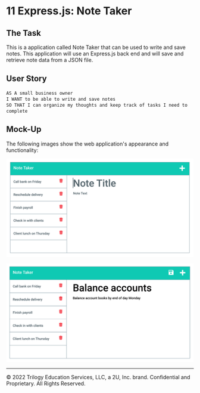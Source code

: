# 11 Express.js: Note Taker

## The Task

This is a application called Note Taker that can be used to write and save notes. This application will use an Express.js back end and will save and retrieve note data from a JSON file.

## User Story

```
AS A small business owner
I WANT to be able to write and save notes
SO THAT I can organize my thoughts and keep track of tasks I need to complete
```

## Mock-Up

The following images show the web application's appearance and functionality:

![Existing notes are listed in the left-hand column with empty fields on the right-hand side for the new note’s title and text.](./public/Assets/imagies/11-express-homework-demo-01.png)

![Note titled “Balance accounts” reads, “Balance account books by end of day Monday,” with other notes listed on the left.](./public/Assets/imagies/11-express-homework-demo-02.png)

- - -
© 2022 Trilogy Education Services, LLC, a 2U, Inc. brand. Confidential and Proprietary. All Rights Reserved.
